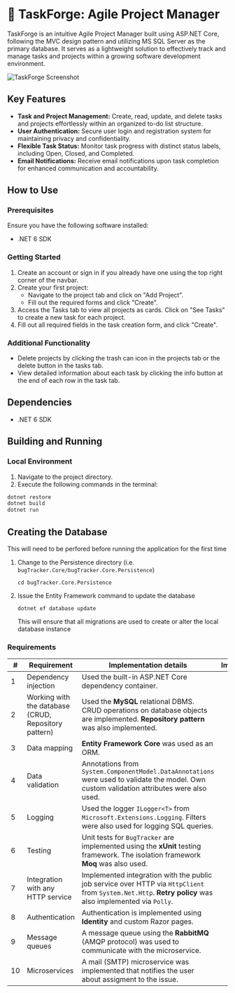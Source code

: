 # :bug: TaskForge: Agile Project Manager

TaskForge is an intuitive Agile Project Manager built using ASP.NET Core, following the MVC design pattern and utilizing MS SQL Server as the primary database. It serves as a lightweight solution to effectively track and manage tasks and projects within a growing software development environment.

![TaskForge Screenshot](./screenshots/screenshot.png)

## Key Features

- **Task and Project Management:** Create, read, update, and delete tasks and projects effortlessly within an organized to-do list structure.
- **User Authentication:** Secure user login and registration system for maintaining privacy and confidentiality.
- **Flexible Task Status:** Monitor task progress with distinct status labels, including Open, Closed, and Completed.
- **Email Notifications:** Receive email notifications upon task completion for enhanced communication and accountability.

## How to Use

### Prerequisites

Ensure you have the following software installed:

- .NET 6 SDK

### Getting Started

1. Create an account or sign in if you already have one using the top right corner of the navbar.
2. Create your first project:
   - Navigate to the project tab and click on "Add Project".
   - Fill out the required forms and click "Create".
3. Access the Tasks tab to view all projects as cards. Click on "See Tasks" to create a new task for each project.
4. Fill out all required fields in the task creation form, and click "Create".

### Additional Functionality

- Delete projects by clicking the trash can icon in the projects tab or the delete button in the tasks tab.
- View detailed information about each task by clicking the info button at the end of each row in the task tab.

## Dependencies

- .NET 6 SDK

## Building and Running

### Local Environment

1. Navigate to the project directory.
2. Execute the following commands in the terminal:

```bash
dotnet restore
dotnet build
dotnet run
```

## Creating the Database

This will need to be perfored before running the application for the first time

1. Change to the Persistence directory (i.e. `bugTracker.Core/bugTracker.Core.Persistence`)

    `cd bugTracker.Core.Persistence`

1. Issue the Entity Framework command to update the database

    `dotnet ef database update`

    This will ensure that all migrations are used to create or alter the local database instance



### Requirements
| #  | Requirement                                          | Implementation details                                                                                                                                    |    Implemented?    |
|--- |------------------------------------------------------|-----------------------------------------------------------------------------------------------------------------------------------------------------------|:------------------:|
| 1  | Dependency injection                                 | Used the built-in ASP.NET Core dependency container.                                                                                                      | :heavy_check_mark: |
| 2  | Working with the database (CRUD, Repository pattern) | Used the **MySQL** relational DBMS. CRUD operations on database objects are implemented. **Repository pattern** was also implemented.                     | :heavy_check_mark: |
| 3  | Data mapping                                         | **Entity Framework Core** was used as an ORM.                                                                                                             | :heavy_check_mark: |
| 4  | Data validation                                      | Annotations from `System.ComponentModel.DataAnnotations` were used to validate the model. Own custom validation attributes were also used.                | :heavy_check_mark: |
| 5  | Logging                                              | Used the logger `ILogger<T>` from `Microsoft.Extensions.Logging`. Filters were also used for logging SQL queries.                                         | :heavy_check_mark: |
| 6  | Testing                                              | Unit tests for `BugTracker` are implemented using the **xUnit** testing framework. The isolation framework **Moq** was also used.                         | :heavy_check_mark: |          
| 7  | Integration with any HTTP service                    | Implemented integration with the public job service over HTTP via `HttpClient` from `System.Net.Http`. **Retry policy** was also implemented via `Polly`. | :heavy_check_mark: |
| 8  | Authentication                                       | Authentication is implemented using **Identity** and custom Razor pages.                                                                                  | :heavy_check_mark: |    
| 9  | Message queues                                       | A message queue using the **RabbitMQ** (AMQP protocol) was used to communicate with the microservice.                                                     | :heavy_check_mark: |   
| 10 | Microservices                                        | A mail (SMTP) microservice was implemented that notifies the user about assigment to the issue.                                                           | :heavy_check_mark: |
